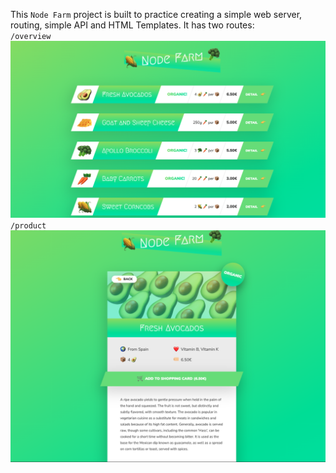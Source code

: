 This ```Node Farm``` project is built to practice creating a simple web server, routing, simple API and HTML Templates.
It has two routes: <br>
``/overview``
![demo](./assets/nodeFarmOverview.png)
``/product``
![demo](./assets/productPage.png)